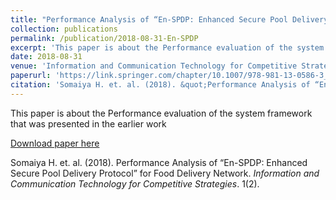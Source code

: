 ```yaml
---
title: "Performance Analysis of “En-SPDP: Enhanced Secure Pool Delivery Protocol” for Food Delivery Network"
collection: publications
permalink: /publication/2018-08-31-En-SPDP
excerpt: 'This paper is about the Performance evaluation of the system framework that was presented in the earlier work.'
date: 2018-08-31
venue: 'Information and Communication Technology for Competitive Strategies'
paperurl: 'https://link.springer.com/chapter/10.1007/978-981-13-0586-3_27'
citation: 'Somaiya H. et. al. (2018). &quot;Performance Analysis of “En-SPDP: Enhanced Secure Pool Delivery Protocol” for Food Delivery Network.&quot; <i>Information and Communication Technology for Competitive Strategies</i>. 1(2).'
---
```

This paper is about the Performance evaluation of the system framework that was presented in the earlier work

[Download paper here](https://link.springer.com/chapter/10.1007/978-981-13-0586-3_27)

Somaiya H. et. al. (2018). Performance Analysis of “En-SPDP: Enhanced Secure Pool Delivery Protocol” for Food Delivery Network. <i>Information and Communication Technology for Competitive Strategies</i>. 1(2).